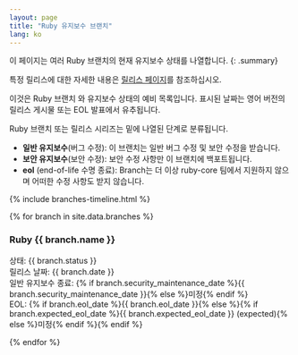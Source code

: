 ```yaml
---
layout: page
title: "Ruby 유지보수 브랜치"
lang: ko
---
```


이 페이지는 여러 Ruby 브랜치의 현재 유지보수 상태를 나열합니다.
{: .summary}

특정 릴리스에 대한 자세한 내용은 [릴리스 페이지](../releases/)를 참조하십시오.

이것은 Ruby 브랜치 와 유지보수 상태의 예비 목록입니다.
표시된 날짜는 영어 버전의 릴리스 게시물 또는 EOL 발표에서 유추됩니다.

Ruby 브랜치 또는 릴리스 시리즈는 밑에 나열된 단계로 분류됩니다.

* **일반 유지보수**(버그 수정):
  이 브랜치는 일반 버그 수정 및 보안 수정을 받습니다.
* **보안 유지보수**(보안 수정):
  보안 수정 사항만 이 브랜치에 백포트됩니다.
* **eol** (end-of-life 수명 종료):
  Branch는 더 이상 ruby-core 팀에서 지원하지 않으며
  어떠한 수정 사항도 받지 않습니다.

{% include branches-timeline.html %}

{% for branch in site.data.branches %}
### Ruby {{ branch.name }}

상태: {{ branch.status }}<br>
릴리스 날짜: {{ branch.date }}<br>
일반 유지보수 종료: {% if branch.security_maintenance_date %}{{ branch.security_maintenance_date }}{% else %}미정{% endif %}<br>
EOL: {% if branch.eol_date %}{{ branch.eol_date }}{% else %}{% if branch.expected_eol_date %}{{ branch.expected_eol_date }} (expected){% else %}미정{% endif %}{% endif %}

{% endfor %}
